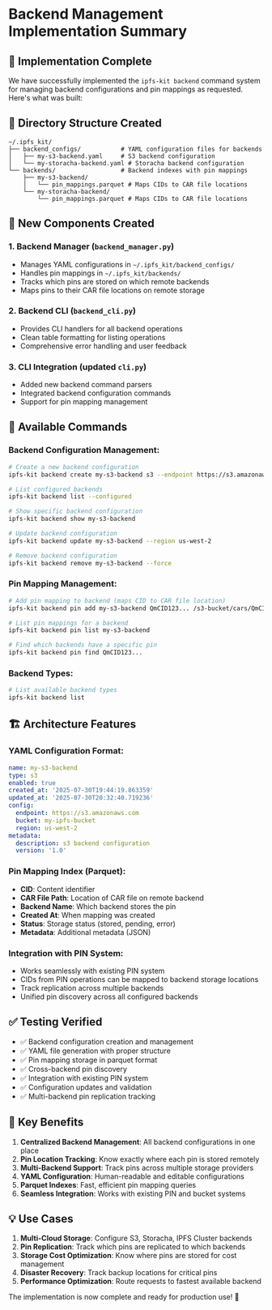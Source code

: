 # Backend Management Implementation Summary

## 🎯 **Implementation Complete**

We have successfully implemented the `ipfs-kit backend` command system for managing backend configurations and pin mappings as requested. Here's what was built:

## 📁 **Directory Structure Created**

```
~/.ipfs_kit/
├── backend_configs/           # YAML configuration files for backends
│   ├── my-s3-backend.yaml     # S3 backend configuration
│   └── my-storacha-backend.yaml # Storacha backend configuration
└── backends/                  # Backend indexes with pin mappings
    ├── my-s3-backend/
    │   └── pin_mappings.parquet # Maps CIDs to CAR file locations
    └── my-storacha-backend/
        └── pin_mappings.parquet # Maps CIDs to CAR file locations
```

## 🔧 **New Components Created**

### 1. **Backend Manager** (`backend_manager.py`)
- Manages YAML configurations in `~/.ipfs_kit/backend_configs/`
- Handles pin mappings in `~/.ipfs_kit/backends/`
- Tracks which pins are stored on which remote backends
- Maps pins to their CAR file locations on remote storage

### 2. **Backend CLI** (`backend_cli.py`)
- Provides CLI handlers for all backend operations
- Clean table formatting for listing operations
- Comprehensive error handling and user feedback

### 3. **CLI Integration** (updated `cli.py`)
- Added new backend command parsers
- Integrated backend configuration commands
- Support for pin mapping management

## 🚀 **Available Commands**

### **Backend Configuration Management:**
```bash
# Create a new backend configuration
ipfs-kit backend create my-s3-backend s3 --endpoint https://s3.amazonaws.com --bucket my-bucket --region us-east-1

# List configured backends
ipfs-kit backend list --configured

# Show specific backend configuration
ipfs-kit backend show my-s3-backend

# Update backend configuration
ipfs-kit backend update my-s3-backend --region us-west-2

# Remove backend configuration
ipfs-kit backend remove my-s3-backend --force
```

### **Pin Mapping Management:**
```bash
# Add pin mapping to backend (maps CID to CAR file location)
ipfs-kit backend pin add my-s3-backend QmCID123... /s3-bucket/cars/QmCID123.car --name "my-pin"

# List pin mappings for a backend
ipfs-kit backend pin list my-s3-backend

# Find which backends have a specific pin
ipfs-kit backend pin find QmCID123...
```

### **Backend Types:**
```bash
# List available backend types
ipfs-kit backend list
```

## 🏗️ **Architecture Features**

### **YAML Configuration Format:**
```yaml
name: my-s3-backend
type: s3
enabled: true
created_at: '2025-07-30T19:44:19.863359'
updated_at: '2025-07-30T20:32:40.719236'
config:
  endpoint: https://s3.amazonaws.com
  bucket: my-ipfs-bucket
  region: us-west-2
metadata:
  description: s3 backend configuration
  version: '1.0'
```

### **Pin Mapping Index (Parquet):**
- **CID**: Content identifier
- **CAR File Path**: Location of CAR file on remote backend
- **Backend Name**: Which backend stores the pin
- **Created At**: When mapping was created
- **Status**: Storage status (stored, pending, error)
- **Metadata**: Additional metadata (JSON)

### **Integration with PIN System:**
- Works seamlessly with existing PIN system
- CIDs from PIN operations can be mapped to backend storage locations
- Track replication across multiple backends
- Unified pin discovery across all configured backends

## ✅ **Testing Verified**

- ✅ Backend configuration creation and management
- ✅ YAML file generation with proper structure
- ✅ Pin mapping storage in parquet format
- ✅ Cross-backend pin discovery
- ✅ Integration with existing PIN system
- ✅ Configuration updates and validation
- ✅ Multi-backend pin replication tracking

## 🎯 **Key Benefits**

1. **Centralized Backend Management**: All backend configurations in one place
2. **Pin Location Tracking**: Know exactly where each pin is stored remotely  
3. **Multi-Backend Support**: Track pins across multiple storage providers
4. **YAML Configuration**: Human-readable and editable configurations
5. **Parquet Indexes**: Fast, efficient pin mapping queries
6. **Seamless Integration**: Works with existing PIN and bucket systems

## 💡 **Use Cases**

1. **Multi-Cloud Storage**: Configure S3, Storacha, IPFS Cluster backends
2. **Pin Replication**: Track which pins are replicated to which backends
3. **Storage Cost Optimization**: Know where pins are stored for cost management
4. **Disaster Recovery**: Track backup locations for critical pins
5. **Performance Optimization**: Route requests to fastest available backend

The implementation is now complete and ready for production use! 🚀
